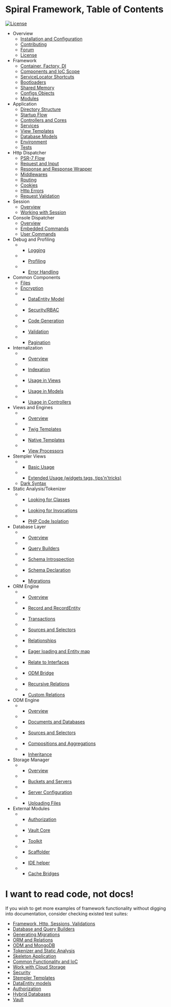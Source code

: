 # Spiral Framework, Table of Contents
[![License](https://poser.pugx.org/spiral/framework/license)](https://packagist.org/packages/spiral/framework) 

* Overview
	* [Installation and Configuration](installation.md)
	* [Contributing](contributing.md)
	* [Forum](https://groups.google.com/forum/#!forum/spiral-framework)
	* [License](license.md)  	
* Framework
    * [Container, Factory, DI](framework/container.md)
    * [Components and IoC Scope](framework/components.md)
    * [ServiceLocator Shortcuts](framework/shortcuts.md)
    * [Bootloaders](framework/bootloaders.md)
    * [Shared Memory](framework/memory.md)
    * [Configs Objects](framework/configs.md)
    * [Modules](framework/modules.md)
* Application
	* [Directory Structure](application/directories.md)
	* [Startup Flow](application/startup.md)
	* [Controllers and Cores](application/controllers.md)
	* [Services](application/services.md)
	* [View Templates](application/views.md)
	* [Database Models](application/database.md)
	* [Environment](application/environment.md)
	* [Tests](application/testing.md)
* Http Dispatcher
	* [PSR-7 Flow](http/flow.md)
	* [Request and Input](http/input.md)
	* [Response and Response Wrapper](http/response.md)
	* [Middlewares](http/middlewares.md)
	* [Routing](http/routing.md)
	* [Cookies](http/cookies.md)
	* [Http Errors](http/errors.md)
	* [Request Validation](http/validation.md)
* Session
	* [Overview](session/overview.md)
	* [Working with Session](session/usage.md)
* Console Dispatcher
   	* [Overview](console/overview.md)
   	* [Embedded Commands](console/commands.md)
   	* [User Commands](console/scaffolding.md)
* Debug and Profiling
	* - [Logging](debug/logging.md)
 	* - [Profiling](debug/profiling.md)
	* - [Error Handling](debug/errors.md)
* Common Components
   	* [Files](components/files.md)
   	* [Encryption](components/encrypter.md)
   	* - [DataEntity Model](components/data-entity.md)
   	* - [Security/RBAC](components/security.md)
   	* - [Code Generation](components/reactor.md)
   	* - [Validation](components/validation.md)
   	* - [Pagination](components/pagination.md)
* Internalization
   	* - [Overview](i18n/overview.md)
   	* - [Indexation](i18n/indexation.md)
   	* - [Usage in Views](i18n/views.md)
   	* - [Usage in Models](i18n/models.md)
   	* - [Usage in Controllers](i18n/controllers.md)
* Views and Engines
	* - [Overview](views/overview.md)
	* - [Twig Templates](views/twig.md)
	* - [Native Templates](views/native.md)
	* - [View Processors](views/processors.md)
* Stempler Views
	* - [Basic Usage](stempler/basics.md)
 	* - [Extended Usage (widgets tags, tips'n'tricks)](stempler/expert.md)
   	* [Dark Syntax](stempler/dark.md)
* Static Analysis/Tokenizer
    * - [Looking for Classes](tokenizer/classes.md)
    * - [Looking for Invocations](tokenizer/invocations.md)
    * - [PHP Code Isolation](tokenizer/isolation.md)
* Database Layer
	* - [Overview](database/overview.md)
	* - [Query Builders](database/buidlers.md)
	* - [Schema Introspection](database/introspection.md)
	* - [Schema Declaration](database/declaration.md)
	* - [Migrations](database/migrations.md)
* ORM Engine
	* - [Overview](orm/overview.md)
	* - [Record and RecordEntity](orm/entities.md)
	* - [Transactions](orm/transactions.md)
	* - [Sources and Selectors](orm/repositories.md)
	* - [Relationships](orm/relationships.md)
	* - [Eager loading and Entity map](orm/loading.md)
	* - [Relate to Interfaces](orm/late-binding.md)
	* - [ODM Bridge](orm/odm-bridge.md)
	* - [Recursive Relations](orm/recursive.md)
	* - [Custom Relations](orm/custom-relations.md)
* ODM Engine
	* - [Overview](odm/overview.md)
	* - [Documents and Databases](odm/entities.md)
	* - [Sources and Selectors](orm/repositories.md)
	* - [Compositions and Aggregations](odm/oop.md)
	* - [Inheritance](odm/inheritance.md)
* Storage Manager
  	* - [Overview](storage/overview.md)
  	* - [Buckets and Servers](storage/entities.md)
   	* - [Server Configuration](storage/servers.md)
   	* - [Uploading Files](storage/uploading.md)
* External Modules
	* - [Authorization](modules/auth.md)
	* - [Vault Core](modules/vault.md)
	* - [Toolkit](modules/toolkit.md)
	* - [Scaffolder](modules/scaffolder.md)
	* - [IDE helper](modules/ide-helper.md)
	* - [Cache Bridges](modules/cache.md)

# I want to read code, not docs!
If you wish to get more examples of framework functionality without
digging into documentation, consider checking existed test suites:

* [Framework, Http, Sessions, Validations](https://github.com/spiral/spiral/tree/develop/tests)
* [Database and Query Builders](https://github.com/spiral/database/tree/master/tests/Database)
* [Generating Migrations](https://github.com/spiral/migrations/tree/master/tests/Migrations)
* [ORM and Relations](https://github.com/spiral/orm/tree/master/tests/ORM)
* [ODM and MongoDB](https://github.com/spiral/odm/tree/master/tests/ODM)
* [Tokenizer and Static Analysis](https://github.com/spiral/tokenizer/tree/master/tests/Tokenizer)
* [Skeleton Application](https://github.com/spiral/application/tree/master/tests)
* [Common Functionality and IoC](https://github.com/spiral/common/tree/master/tests)
* [Work with Cloud Storage](https://github.com/spiral/storage/tree/master/tests/Storage)
* [Security](https://github.com/spiral/security/tree/master/tests/Security)
* [Stempler Templates](https://github.com/spiral/stempler/tree/master/tests/Stempler)
* [DataEntity models](https://github.com/spiral/models/tree/master/tests/Models)
* [Authorization](https://github.com/spiral-modules/auth/tree/master/tests/Auth)
* [Hybrid Databases](https://github.com/spiral-modules/hybrid-db/tree/master/tests/HybridDB)
* [Vault](https://github.com/spiral-modules/vault/tree/master/tests)
